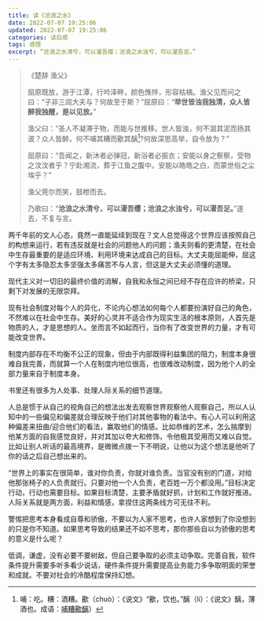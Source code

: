```yaml
---
title: 读《沧浪之水》
date: 2022-07-07 19:25:06
updated: 2022-07-07 19:25:06
categories: 读后感
tags: 感悟
excerpt: “沧浪之水清兮，可以濯吾缨；沧浪之水浊兮，可以濯吾足。”
---
```


>《楚辞 渔父》
>
>屈原既放，游于江潭，行吟泽畔，颜色憔悴，形容枯槁。渔父见而问之曰：“子非三闾大夫与？何故至于斯？”屈原曰：“**举世皆浊我独清，众人皆醉我独醒，是以见放。**”
>
>渔父曰：“圣人不凝滞于物，而能与世推移。世人皆浊，何不淈其泥而扬其波？众人皆醉，何不哺其糟而歠其醨[^1]?何故深思高举，自令放为？”
>
>屈原曰：“吾闻之，新沐者必弹冠，新浴者必振衣；安能以身之察察，受物之汶汶者乎？宁赴湘流，葬于江鱼之腹中。安能以皓皓之白，而蒙世俗之尘埃乎？”
>
>渔父莞尔而笑，鼓枻而去。
>
>乃歌曰：“**沧浪之水清兮，可以濯吾缨；沧浪之水浊兮，可以濯吾足。**”遂去，不复与言。
>
>[^1]: 哺：吃。糟：酒糟。歠（chuò）：《说文》“歠，饮也。”醨（lí）：《说文》醨，薄酒也。成语：[哺糟歠醨](https://baike.baidu.com/item/哺糟歠醨)）

两千年前的文人心态，竟然一直能延续到现在？文人总觉得这个世界应该按照自己的构想来运行，若有违反就是社会的问题他人的问题；渔夫则看的更清楚，在社会中生存最重要的是适应环境、利用环境来达成自己的目标。大丈夫能屈能伸，屈这个字有太多隐忍太多坚强太多痛苦不与人言，但这是大丈夫必须懂的道理。

现代主义对一切旧的最终价值的消解，自我和永恒之间已经不存在应许的桥梁，只剩下对发展的无限崇拜。

现有社会制度对每个人的异化，不论内心想法如何每个人都要扮演好自己的角色，不然难以在社会中生存。美好的心灵并不适合作为现实生活的根本原则，人首先是物质的人，才是思想的人。坐而言不如起而行，当你有了改变世界的力量，才有可能改变世界。

制度内部存在不均衡不公正的现象，但由于内部既得利益集团的阻力，制度本身很难自我完善，而就算一个人在制度内地位很高，也很难改动制度，因为他个人的全部力量来自于制度本身。

书里还有很多为人处事、处理人际关系的细节道理。

人总是惯于从自己的视角自己的想法出发去观察世界观察他人观察自己，所以人认知中的一些偏见和偏差就合理反映于他们对其他事物的看法中。有心人可以利用这种偏差来扭曲/迎合他们的看法，赢取他们的情感。比如恭维的艺术，怎么揣摩到他某方面的自我感觉良好，并对其加以夸大和修饰，令他极其受用而又难以自觉。比如让别人听话的最高境界，是微微点拨一下不明说，让他以为这个想法是他听了你的话之后自己想出来的。

“世界上的事实在很简单，谁对你负责，你就对谁负责。当官没有别的门道，对给他那张椅子的人负责就行。只要对他一个人负责，老百姓一万个都没用。”目标决定行动，行动也需要目标。如果目标清楚，主要矛盾就好抓，计划和工作就好推进。人际关系就是两方面，利益和情感，拿捏住这两条线方可无往不利。

警惕把思考本身看成自尊和骄傲，不要以为人家不思考，也许人家想到了你没想到的只是你不知道。如果思考导致的结果还不如不思考，那你那些自以为骄傲的思考的意义是什么呢？

低调，谦虚，没有必要不要树敌，但自己要争取的必须主动争取。完善自我，软件条件提升需要多听多看少说话，硬件条件提升需要提高业务能力多争取明面的荣誉和成就。不要对社会的冷酷程度保持幻想。
